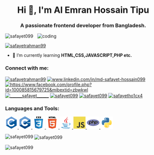 <h1 align="center">Hi 👋, I'm Al Emran Hossain Tipu</h1>
<h3 align="center">A passionate frontend developer from Bangladesh.</h3>

<img align="right" alt="coding" width="400" src="https://user-images.githubusercontent.com/55389276/140866485-8fb1c876-9a8f-4d6a-98dc-08c4981eaf70.gif">


<p align="left"> <img src="https://komarev.com/ghpvc/?username=safayet099&label=Profile%20views&color=0e75b6&style=flat" alt="safayet099" /> </p>

<p align="left"> <a href="https://twitter.com/safayetrahman99" target="blank"><img src="https://img.shields.io/twitter/follow/safayetrahman99?logo=twitter&style=for-the-badge" alt="safayetrahman99" /></a> </p>

- 🌱 I’m currently learning **HTML,CSS,JAVASCRIPT,PHP etc.**

<h3 align="left">Connect with me:</h3>
<p align="left">
<a href="https://twitter.com/safayetrahman99" target="blank"><img align="center" src="https://raw.githubusercontent.com/rahuldkjain/github-profile-readme-generator/master/src/images/icons/Social/twitter.svg" alt="safayetrahman99" height="30" width="40" /></a>
<a href="https://linkedin.com/in/www.linkedin.com/in/md-safayet-hossain099" target="blank"><img align="center" src="https://raw.githubusercontent.com/rahuldkjain/github-profile-readme-generator/master/src/images/icons/Social/linked-in-alt.svg" alt="www.linkedin.com/in/md-safayet-hossain099" height="30" width="40" /></a>
<a href="https://fb.com/https://www.facebook.com/profile.php?id=100085815679725&mibextid=zbwkwl" target="blank"><img align="center" src="https://raw.githubusercontent.com/rahuldkjain/github-profile-readme-generator/master/src/images/icons/Social/facebook.svg" alt="https://www.facebook.com/profile.php?id=100085815679725&mibextid=zbwkwl" height="30" width="40" /></a>
<a href="https://instagram.com/______safayet______" target="blank"><img align="center" src="https://raw.githubusercontent.com/rahuldkjain/github-profile-readme-generator/master/src/images/icons/Social/instagram.svg" alt="______safayet______" height="30" width="40" /></a>
<a href="https://www.hackerrank.com/safayet099" target="blank"><img align="center" src="https://raw.githubusercontent.com/rahuldkjain/github-profile-readme-generator/master/src/images/icons/Social/hackerrank.svg" alt="safayet099" height="30" width="40" /></a>
<a href="https://codeforces.com/profile/safayet099" target="blank"><img align="center" src="https://raw.githubusercontent.com/rahuldkjain/github-profile-readme-generator/master/src/images/icons/Social/codeforces.svg" alt="safayet099" height="30" width="40" /></a>
<a href="https://auth.geeksforgeeks.org/user/safayetho1cx4" target="blank"><img align="center" src="https://raw.githubusercontent.com/rahuldkjain/github-profile-readme-generator/master/src/images/icons/Social/geeks-for-geeks.svg" alt="safayetho1cx4" height="30" width="40" /></a>
</p>

<h3 align="left">Languages and Tools:</h3>
<p align="left"> <a href="https://www.cprogramming.com/" target="_blank" rel="noreferrer"> <img src="https://raw.githubusercontent.com/devicons/devicon/master/icons/c/c-original.svg" alt="c" width="40" height="40"/> </a> <a href="https://www.w3schools.com/cpp/" target="_blank" rel="noreferrer"> <img src="https://raw.githubusercontent.com/devicons/devicon/master/icons/cplusplus/cplusplus-original.svg" alt="cplusplus" width="40" height="40"/> </a> <a href="https://www.w3schools.com/css/" target="_blank" rel="noreferrer"> <img src="https://raw.githubusercontent.com/devicons/devicon/master/icons/css3/css3-original-wordmark.svg" alt="css3" width="40" height="40"/> </a> <a href="https://www.w3.org/html/" target="_blank" rel="noreferrer"> <img src="https://raw.githubusercontent.com/devicons/devicon/master/icons/html5/html5-original-wordmark.svg" alt="html5" width="40" height="40"/> </a> <a href="https://www.java.com" target="_blank" rel="noreferrer"> <img src="https://raw.githubusercontent.com/devicons/devicon/master/icons/java/java-original.svg" alt="java" width="40" height="40"/> </a> <a href="https://developer.mozilla.org/en-US/docs/Web/JavaScript" target="_blank" rel="noreferrer"> <img src="https://raw.githubusercontent.com/devicons/devicon/master/icons/javascript/javascript-original.svg" alt="javascript" width="40" height="40"/> </a> <a href="https://www.php.net" target="_blank" rel="noreferrer"> <img src="https://raw.githubusercontent.com/devicons/devicon/master/icons/php/php-original.svg" alt="php" width="40" height="40"/> </a> <a href="https://www.python.org" target="_blank" rel="noreferrer"> <img src="https://raw.githubusercontent.com/devicons/devicon/master/icons/python/python-original.svg" alt="python" width="40" height="40"/> </a> </p>

<p><img align="left" src="https://github-readme-stats.vercel.app/api/top-langs?username=safayet099&show_icons=true&locale=en&layout=compact" alt="safayet099" /></p>

<p>&nbsp;<img align="center" src="https://github-readme-stats.vercel.app/api?username=safayet099&show_icons=true&locale=en" alt="safayet099" /></p>

<p><img align="center" src="https://github-readme-streak-stats.herokuapp.com/?user=safayet099&" alt="safayet099" /></p>
